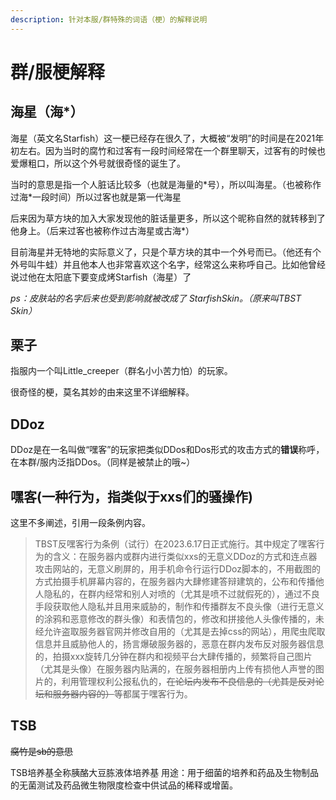 ```yaml
---
description: 针对本服/群特殊的词语（梗）的解释说明
---
```


# 群/服梗解释

## 海星（海\*）

海星（英文名Starfish）这一梗已经存在很久了，大概被“发明”的时间是在2021年初左右。因为当时的腐竹和过客有一段时间经常在一个群里聊天，过客有的时候也爱爆粗口，所以这个外号就很奇怪的诞生了。

当时的意思是指一个人脏话比较多（也就是海量的\*号），所以叫海星。（也被称作过海\*一段时间）所以过客也就是第一代海星

后来因为草方块的加入大家发现他的脏话量更多，所以这个昵称自然的就转移到了他身上。（后来过客也被称作过古海星或古海\*）

目前海星并无特地的实际意义了，只是个草方块的其中一个外号而已。（他还有个外号叫牛蛙）并且他本人也非常喜欢这个名字，经常这么来称呼自己。比如他曾经说过他在太阳底下要变成烤Starfish（海星）了

_ps：皮肤站的名字后来也受到影响就被改成了 StarfishSkin。（原来叫TBST Skin）_

## 栗子

指服内一个叫Little\_creeper（群名小小苦力怕）的玩家。

很奇怪的梗，莫名其妙的由来这里不详细解释。

## DDoz

DDoz是在一名叫做“嘿客”的玩家把类似DDos和Dos形式的攻击方式的**错误**称呼，在本群/服内泛指DDos。（同样是被禁止的哦\~）

## 嘿客(一种行为，指类似于xxs们的骚操作)

这里不多阐述，引用一段条例内容。

> TBST反嘿客行为条例（试行）在2023.6.17日正式施行。其中规定了嘿客行为的含义：在服务器内或群内进行类似xxs的无意义DDoz的方式和连点器攻击网站的，无意义刷屏的，用手机命令行运行DDoz脚本的，不用截图的方式拍摄手机屏幕内容的，在服务器内大肆修建答辩建筑的，公布和传播他人隐私的，在群内经常和别人对喷的（尤其是喷不过就假死的），通过不良手段获取他人隐私并且用来威胁的，制作和传播群友不良头像（进行无意义的涂鸦和恶意修改的群头像）和表情包的，修改和拼接他人头像传播的，未经允许盗取服务器官网并修改自用的（尤其是去掉css的网站），用爬虫爬取信息并且威胁他人的，扬言爆破服务器的，恶意在群内发布反对服务器信息的，拍摄xxx旋转几分钟在群内和视频平台大肆传播的，频繁将自己图片（尤其是头像）在服务器内贴满的，在服务器相册内上传有损他人声誉的图片的，利用管理权利公报私仇的，~~在论坛内发布不良信息的（尤其是反对论坛和服务器内容的）~~等都属于嘿客行为。

## TSB

~~腐竹是sb的意思~~

TSB培养基全称胰酪大豆胨液体培养基 用途：用于细菌的培养和药品及生物制品的无菌测试及药品微生物限度检查中供试品的稀释或增菌。
